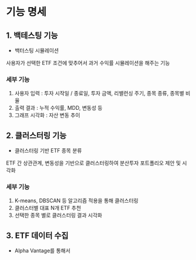 # 기능 명세

## 1. 백테스팅 기능
- 백터스팅 시뮬레이션

사용자가 선택한 ETF 조건에 맞추어서 과거 수익률 시뮬레이션을 해주는 기능

### 세부 기능
1. 사용자 입력 : 투자 시작일 / 종료일, 투자 금액, 리밸런싱 주기, 종목 종류, 종목별 비율
2. 출력 결과 : 누적 수익률, MDD, 변동성 등
3. 그래프 시각화 : 자산 변동 추이

## 2. 클러스터링 기능
- 클러스터링 기반 ETF 종목 분류

ETF 간 상관관계, 변동성을 기반으로 클러스터링하여 분산투자 포트폴리오 제안 및 시각화

### 세부 기능
1. K-means, DBSCAN 등 알고리즘 적용을 통해 클러스터링
2. 클러스터별 대표 N개 ETF 추천
3. 선택한 종목 별로 클러스터링 결과 시각화

## 3. ETF 데이터 수집
- Alpha Vantage를 통해서 